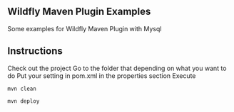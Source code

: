 ## Wildfly Maven Plugin Examples

Some examples for Wildfly Maven Plugin with Mysql

## Instructions
Check out the project 
Go to the folder that depending on what you want to do
Put your setting in pom.xml in the properties section
Execute 

```
mvn clean 
```

```
mvn deploy 
```

